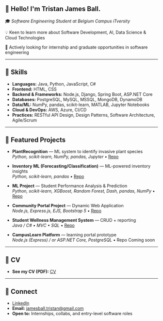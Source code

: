 ## 👋 Hello! I'm Tristan James Ball.

🎓 *Software Engineering Student at Belgium Campus iTversity*  

💡 Keen to learn more about Software Development, AI, Data Science & Cloud Technologies

🚀 Actively looking for internship and graduate opportunities in software engineering 

---

## 🚀 Skills
- **Languages:** Java, Python, JavaScript, C#
- **Frontend:** HTML, CSS
- **Backend & Frameworks:** Node.js, Django, Spring Boot, ASP.NET Core
- **Databases:** PostgreSQL, MySQL, MSSQL, MongoDB, DynamoDB
- **Data/ML:** NumPy, pandas, scikit-learn, MATLAB, Jupyter Notebooks
- **Cloud & DevOps:** AWS, Azure, CI/CD
- **Practices:** RESTful API Design, Design Patterns, Software Architecture, Agile/Scrum

---

## 📂 Featured Projects
- **PlantRecognition** — ML system to identify invasive plant species  
  _Python, scikit-learn, NumPy, pandas, Jupyter_ • [Repo](https://github.com/StefanLandsberg/PlantRecognition)

- **Inventory ML (Forecasting/Classification)** — ML-powered inventory insights  
  _Python, scikit-learn, pandas_ • [Repo](https://github.com/BeardedSeal77/MLG382_CYO_Project)

- **ML Project** — Student Performance Analysis & Prediction  
  _Python, scikit-learn, XGBoost, Random Forest, Dash, pandas, NumPy_ • [Repo](https://github.com/BeardedSeal77/MLG382_Guided_Project)

- **Community Portal Project** — Dynamic Web Application  
  _Node.js, Express.js, EJS, Bootstrap 5_ • [Repo](https://github.com/itsJackok/WPR381_Dynamic-Community-Portal-Website-)

- **Student Wellness Management System** — CRUD + reporting  
  _Java / C# • MVC • SQL_ • [Repo](https://github.com/kcaylee/Milestone1_PRG381_2025)

- **CampusLearn Platform** — learning portal prototype  
  _Node.js (Express) / or ASP.NET Core, PostgreSQL_ • Repo Coming soon
  
---

## 📄 CV
- **See my CV (PDF):** [CV](https://github.com/TristnBalln/CV/blob/main/Tristan_James_Ball_CV.pdf)

---

## 🤝 Connect
- [LinkedIn](https://www.linkedin.com/in/tristan-ball-85a8b9331/) 
- **Email:** jamesball.tristan@gmail.com  
- **Open to:** Internships, collabs, and entry-level software roles
